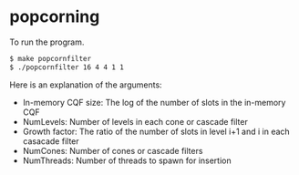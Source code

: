 # popcorning

To run the program.

```bash
$ make popcornfilter
$ ./popcornfilter 16 4 4 1 1
```

Here is an explanation of the arguments:
* In-memory CQF size: The log of the number of slots in the in-memory CQF
* NumLevels: Number of levels in each cone or cascade filter
* Growth factor: The ratio of the number of slots in level i+1 and i in each casacade filter
* NumCones: Number of cones or cascade filters
* NumThreads: Number of threads to spawn for insertion
